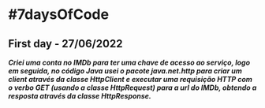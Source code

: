 # #7daysOfCode

## First day - 27/06/2022

***Criei uma conta no IMDb para ter uma chave de acesso ao serviço, logo em seguida, no código Java usei o pacote java.net.http para criar um client através da classe HttpClient e executar uma requisição HTTP com o verbo GET (usando a classe HttpRequest) para a url do IMDb, obtendo a resposta através da classe HttpResponse.***

#


